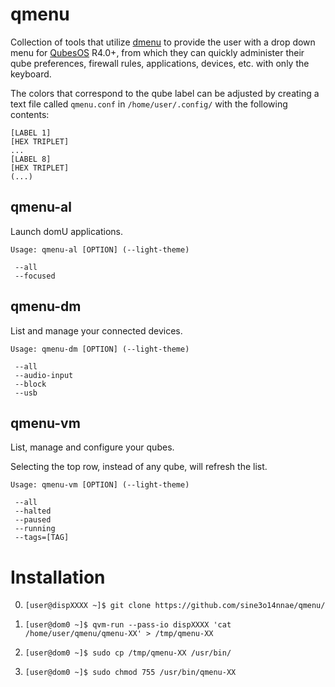# qmenu
Collection of tools that utilize
[dmenu](https://tools.suckless.org/dmenu/) to provide the user with a
drop down menu for [QubesOS](https://qubes-os.org/) R4.0+,
from which they can quickly administer their qube
preferences, firewall rules, applications, devices, etc.
with only the keyboard.

The colors that correspond to the qube label can be adjusted by creating a
text file called `qmenu.conf` in `/home/user/.config/` with
the following contents:

    [LABEL 1]
    [HEX TRIPLET]
    ...
    [LABEL 8]
    [HEX TRIPLET]
    (...)

## qmenu-al
Launch domU applications.

    Usage: qmenu-al [OPTION] (--light-theme)

     --all
     --focused

## qmenu-dm
List and manage your connected devices.

    Usage: qmenu-dm [OPTION] (--light-theme)

     --all
     --audio-input
     --block
     --usb

## qmenu-vm
List, manage and configure your qubes.

Selecting the top row, instead of any qube, will refresh the list.

    Usage: qmenu-vm [OPTION] (--light-theme)

     --all
     --halted
     --paused
     --running
     --tags=[TAG]

# Installation
0. `[user@dispXXXX ~]$ git clone https://github.com/sine3o14nnae/qmenu/`

1. `[user@dom0 ~]$ qvm-run --pass-io dispXXXX 'cat /home/user/qmenu/qmenu-XX' > /tmp/qmenu-XX`

2. `[user@dom0 ~]$ sudo cp /tmp/qmenu-XX /usr/bin/`

3. `[user@dom0 ~]$ sudo chmod 755 /usr/bin/qmenu-XX`

